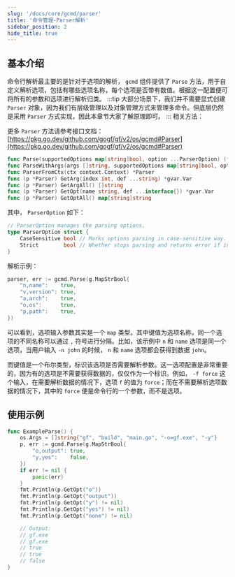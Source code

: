 ```yaml
---
slug: '/docs/core/gcmd/parser'
title: '命令管理-Parser解析'
sidebar_position: 2
hide_title: true
---
```


## 基本介绍

命令行解析最主要的是针对于选项的解析， `gcmd` 组件提供了 `Parse` 方法，用于自定义解析选项，包括有哪些选项名称，每个选项是否带有数值。根据这一配置便可将所有的参数和选项进行解析归类。
:::tip
大部分场景下，我们并不需要显式创建 `Parser` 对象，因为我们有层级管理以及对象管理方式来管理多命令。但底层仍然是采用 `Parser` 方式实现，因此本章节大家了解原理即可。
:::
相关方法：

更多 `Parser` 方法请参考接口文档： [https://pkg.go.dev/github.com/gogf/gf/v2/os/gcmd#Parser](https://pkg.go.dev/github.com/gogf/gf/v2/os/gcmd#Parser)

```go
func Parse(supportedOptions map[string]bool, option ...ParserOption) (*Parser, error)
func ParseWithArgs(args []string, supportedOptions map[string]bool, option ...ParserOption) (*Parser, error)
func ParserFromCtx(ctx context.Context) *Parser
func (p *Parser) GetArg(index int, def ...string) *gvar.Var
func (p *Parser) GetArgAll() []string
func (p *Parser) GetOpt(name string, def ...interface{}) *gvar.Var
func (p *Parser) GetOptAll() map[string]string
```

其中， `ParserOption` 如下：

```go
// ParserOption manages the parsing options.
type ParserOption struct {
    CaseSensitive bool // Marks options parsing in case-sensitive way.
    Strict        bool // Whether stops parsing and returns error if invalid option passed.
}
```

解析示例：

```go
parser, err := gcmd.Parse(g.MapStrBool{
    "n,name":    true,
    "v,version": true,
    "a,arch":    true,
    "o,os":      true,
    "p,path":    true,
})
```

可以看到，选项输入参数其实是一个 `map` 类型。其中键值为选项名称，同一个选项的不同名称可以通过 `,` 符号进行分隔。比如，该示例中 `n` 和 `name` 选项是同一个选项，当用户输入 `-n john` 的时候， `n` 和 `name` 选项都会获得到数据 `john`。

而键值是一个布尔类型，标识该选项是否需要解析参数。这一选项配置是非常重要的，因为有的选项是不需要获得数据的，仅仅作为一个标识。例如， `-f force` 这个输入，在需要解析数据的情况下，选项 `f` 的值为 `force`；而在不需要解析选项数据的情况下，其中的 `force` 便是命令行的一个参数，而不是选项。

## 使用示例

```go
func ExampleParse() {
    os.Args = []string{"gf", "build", "main.go", "-o=gf.exe", "-y"}
    p, err := gcmd.Parse(g.MapStrBool{
        "o,output": true,
        "y,yes":    false,
    })
    if err != nil {
        panic(err)
    }
    fmt.Println(p.GetOpt("o"))
    fmt.Println(p.GetOpt("output"))
    fmt.Println(p.GetOpt("y") != nil)
    fmt.Println(p.GetOpt("yes") != nil)
    fmt.Println(p.GetOpt("none") != nil)

    // Output:
    // gf.exe
    // gf.exe
    // true
    // true
    // false
}
```